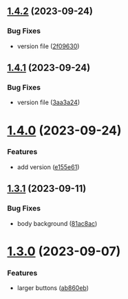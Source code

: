 ## [1.4.2](https://github.com/petermihailov/metronome/compare/v1.4.1...v1.4.2) (2023-09-24)


### Bug Fixes

* version file ([2f09630](https://github.com/petermihailov/metronome/commit/2f09630c7246bf4beec0c56f9f52e8f88ec38317))



## [1.4.1](https://github.com/petermihailov/metronome/compare/v1.4.0...v1.4.1) (2023-09-24)


### Bug Fixes

* version file ([3aa3a24](https://github.com/petermihailov/metronome/commit/3aa3a249c1282f1c2ce34cb777fa5ff87698aab3))



# [1.4.0](https://github.com/petermihailov/metronome/compare/v1.3.1...v1.4.0) (2023-09-24)


### Features

* add version ([e155e61](https://github.com/petermihailov/metronome/commit/e155e6147df69d0c60bfa6493b62b57300090247))



## [1.3.1](https://github.com/petermihailov/metronome/compare/v1.3.0...v1.3.1) (2023-09-11)


### Bug Fixes

* body background ([81ac8ac](https://github.com/petermihailov/metronome/commit/81ac8acf1bfde544ce0333fa6a0b049ea297625c))



# [1.3.0](https://github.com/petermihailov/metronome/compare/v1.2.1...v1.3.0) (2023-09-07)


### Features

* larger buttons ([ab860eb](https://github.com/petermihailov/metronome/commit/ab860eb9c01483442a0da0b2f9d29fdf2008e1b4))




